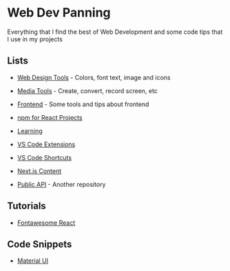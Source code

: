 # Web Dev Panning

Everything that I find the best of Web Development and some code tips that I use in my projects

## Lists

- [Web Design Tools](https://github.com/PedroMarianoAlmeida/Web-Dev-Panning/blob/master/lists/Design.md) - Colors, font text, image and icons

- [Media Tools](https://github.com/PedroMarianoAlmeida/Web-Dev-Panning/blob/master/lists/Media%20Manipulation.md) - Create, convert, record screen, etc

- [Frontend](https://github.com/PedroMarianoAlmeida/Web-Dev-Panning/blob/master/lists/Design.md) - Some tools and tips about frontend

- [npm for React Projects](https://github.com/PedroMarianoAlmeida/Web-Dev-Panning/blob/master/lists/React%20npm.md)

- [Learning](https://github.com/PedroMarianoAlmeida/Web-Dev-Panning/blob/master/lists/Learning.md)

- [VS Code Extensions](https://github.com/PedroMarianoAlmeida/Web-Dev-Panning/blob/master/lists/VS%20Code%20extensions.md)

- [VS Code Shortcuts](https://github.com/PedroMarianoAlmeida/Web-Dev-Panning/blob/master/lists/VS%20Code%20Shortcuts.md)

- [Next.js Content](https://github.com/PedroMarianoAlmeida/Web-Dev-Panning/blob/master/lists/Next.js%20Content.md)

- [Public API](https://github.com/public-apis/public-apis) - Another repository

## Tutorials

- [Fontawesome React](https://github.com/PedroMarianoAlmeida/Web-Dev-Panning/blob/master/tutorials/fontawesome-react.md)

## Code Snippets

- [Material UI](https://github.com/PedroMarianoAlmeida/Web-Dev-Panning/blob/master/code-snippets/material%20ui.md)

